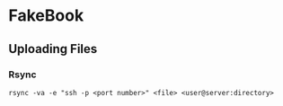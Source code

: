# FakeBook

## Uploading Files
### Rsync
```rsync -va -e "ssh -p <port number>" <file> <user@server:directory>```
